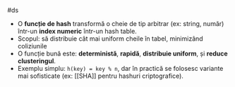 #ds
- O **funcție de hash** transformă o cheie de tip arbitrar (ex: string, număr) într-un **index numeric** într-un hash table.
- Scopul: să distribuie cât mai uniform cheile în tabel, minimizând coliziunile
- O funcție bună este: **deterministă**, **rapidă**, **distribuie uniform**, și **reduce clusteringul**.
- Exemplu simplu: `h(key) = key % n`, dar în practică se folosesc variante mai sofisticate (ex: [[SHA]] pentru hashuri criptografice).

